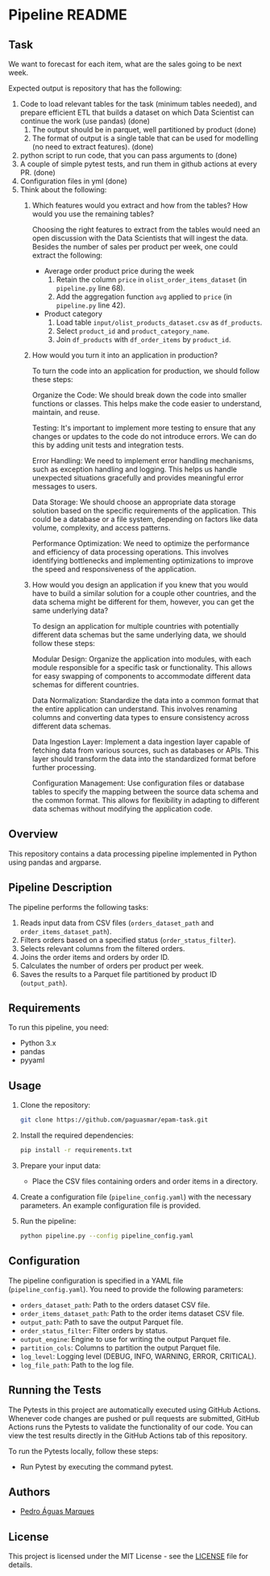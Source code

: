 # Pipeline README

## Task
We want to forecast for each item, what are the sales going to be next week.

Expected output is repository that has the following:

1. Code to load relevant tables for the task (minimum tables needed), and prepare efficient ETL that builds a dataset on which Data Scientist can continue the work (use pandas) (done)
    1. The output should be in parquet, well partitioned by product (done)
    2. The format of output is a single table that can be used for modelling (no need to extract features). (done)
2. python script to run code, that you can pass arguments to (done)
3. A couple of simple pytest tests, and run them in github actions at every PR. (done)
4. Configuration files in yml (done)
5. Think about the following:
    1. Which features would you extract and how from the tables? How would you use the remaining tables?
        
        Choosing the right features to extract from the tables would need an open discussion with the Data Scientists that will ingest the data.
        Besides the number of sales per product per week, one could extract the following:
        - Average order product price during the week
            1. Retain the column `price` in `olist_order_items_dataset` (in `pipeline.py` line 68).
            2. Add the aggregation function `avg` applied to `price` (in `pipeline.py` line 42).
        - Product category
            1. Load table `input/olist_products_dataset.csv` as `df_products`.
            2. Select `product_id` and `product_category_name`.
            3. Join `df_products` with `df_order_items` by `product_id`.
    2. How would you turn it into an application in production?

        To turn the code into an application for production, we should follow these steps:

        Organize the Code: We should break down the code into smaller functions or classes. This helps make the code easier to understand, maintain, and reuse.

        Testing: It's important to implement more testing to ensure that any changes or updates to the code do not introduce errors. We can do this by adding unit tests and integration tests.

        Error Handling: We need to implement error handling mechanisms, such as exception handling and logging. This helps us handle unexpected situations gracefully and provides meaningful error messages to users.

        Data Storage: We should choose an appropriate data storage solution based on the specific requirements of the application. This could be a database or a file system, depending on factors like data volume, complexity, and access patterns.

        Performance Optimization: We need to optimize the performance and efficiency of data processing operations. This involves identifying bottlenecks and implementing optimizations to improve the speed and responsiveness of the application.
    3. How would you design an application if you knew that you would have to build a similar solution for a couple other countries, and the data schema might be different for them, however, you can get the same underlying data?

        To design an application for multiple countries with potentially different data schemas but the same underlying data, we should follow these steps:

        Modular Design: Organize the application into modules, with each module responsible for a specific task or functionality. This allows for easy swapping of components to accommodate different data schemas for different countries.

        Data Normalization: Standardize the data into a common format that the entire application can understand. This involves renaming columns and converting data types to ensure consistency across different data schemas.

        Data Ingestion Layer: Implement a data ingestion layer capable of fetching data from various sources, such as databases or APIs. This layer should transform the data into the standardized format before further processing.

        Configuration Management: Use configuration files or database tables to specify the mapping between the source data schema and the common format. This allows for flexibility in adapting to different data schemas without modifying the application code.

## Overview

This repository contains a data processing pipeline implemented in Python using pandas and argparse.

## Pipeline Description

The pipeline performs the following tasks:

1. Reads input data from CSV files (`orders_dataset_path` and `order_items_dataset_path`).
2. Filters orders based on a specified status (`order_status_filter`).
3. Selects relevant columns from the filtered orders.
4. Joins the order items and orders by order ID.
5. Calculates the number of orders per product per week.
6. Saves the results to a Parquet file partitioned by product ID (`output_path`).

## Requirements

To run this pipeline, you need:

- Python 3.x
- pandas
- pyyaml

## Usage

1. Clone the repository:

   ```bash
   git clone https://github.com/paguasmar/epam-task.git
   ```

2. Install the required dependencies:

   ```bash
   pip install -r requirements.txt
   ```

3. Prepare your input data:

   - Place the CSV files containing orders and order items in a directory.

4. Create a configuration file (`pipeline_config.yaml`) with the necessary parameters. An example configuration file is provided.

5. Run the pipeline:

   ```bash
   python pipeline.py --config pipeline_config.yaml
   ```

## Configuration

The pipeline configuration is specified in a YAML file (`pipeline_config.yaml`). You need to provide the following parameters:

- `orders_dataset_path`: Path to the orders dataset CSV file.
- `order_items_dataset_path`: Path to the order items dataset CSV file.
- `output_path`: Path to save the output Parquet file.
- `order_status_filter`: Filter orders by status.
- `output_engine`: Engine to use for writing the output Parquet file.
- `partition_cols`: Columns to partition the output Parquet file.
- `log_level`: Logging level (DEBUG, INFO, WARNING, ERROR, CRITICAL).
- `log_file_path`: Path to the log file.

## Running the Tests
The Pytests in this project are automatically executed using GitHub Actions. Whenever code changes are pushed or pull requests are submitted, GitHub Actions runs the Pytests to validate the functionality of our code. You can view the test results directly in the GitHub Actions tab of this repository.

To run the Pytests locally, follow these steps:

- Run Pytest by executing the command pytest.

## Authors

- [Pedro Águas Marques](https://github.com/paguasmar)

## License

This project is licensed under the MIT License - see the [LICENSE](LICENSE) file for details.